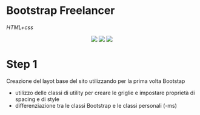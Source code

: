 # Bootstrap Freelancer

_HTML+css_

<div align="center">
    <img src="https://github.com/CaldatoLuca/html-css-bootstrap-freelancer/raw/main/thumnail/mobile.jpeg">
    <img src="https://github.com/CaldatoLuca/html-css-bootstrap-freelancer/raw/main/thumnail/tablet.jpeg">
    <img src="https://github.com/CaldatoLuca/html-css-bootstrap-freelancer/raw/main/thumnail/desktop.jpeg">
</div>

# Step 1

Creazione del layot base del sito utilizzando per la prima volta Bootstap

- utilizzo delle classi di utility per creare le griglie e impostare proprietà di spacing e di style
- differenziazione tra le classi Bootstrap e le classi personali (-ms)
